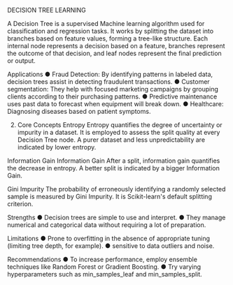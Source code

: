 DECISION TREE LEARNING

A Decision Tree is a supervised Machine learning algorithm used for classification and regression tasks. It works by splitting the dataset into branches based on feature values, forming a tree-like structure. Each internal node represents a decision based on a feature, branches represent the outcome of that decision, and leaf nodes represent the final prediction or output.


Applications
●	Fraud Detection: By identifying patterns in labeled data, decision trees assist in detecting fraudulent transactions.
●	Customer segmentation: They help with focused marketing campaigns by grouping clients according to their purchasing patterns.
●	Predictive maintenance uses past data to forecast when equipment will break down.
●	Healthcare: Diagnosing diseases based on patient symptoms.

2. Core Concepts
Entropy
Entropy quantifies the degree of uncertainty or impurity in a dataset. It is employed to assess the split quality at every Decision Tree node. A purer dataset and less unpredictability are indicated by lower entropy.
 
Information Gain
Information Gain After a split, information gain quantifies the decrease in entropy. A better split is indicated by a bigger Information Gain.
 
Gini Impurity
The probability of erroneously identifying a randomly selected sample is measured by Gini Impurity. It is Scikit-learn's default splitting criterion.

Strengths
●	Decision trees are simple to use and interpret.
●	They manage numerical and categorical data without requiring a lot of preparation.

Limitations
●	Prone to overfitting in the absence of appropriate tuning (limiting tree depth, for example).
●	sensitive to data outliers and noise.


Recommendations
●	To increase performance, employ ensemble techniques like Random Forest or Gradient Boosting.
●	Try varying hyperparameters such as min_samples_leaf and min_samples_split.

 





